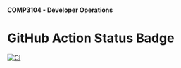 #### COMP3104 - Developer Operations


# GitHub Action Status Badge
[![CI](https://github.com/DanielOrlov/COMP3104-DevOps/actions/workflows/ci.yml/badge.svg)](https://github.com/DanielOrlov/COMP3104-DevOps/actions/workflows/ci.yml)